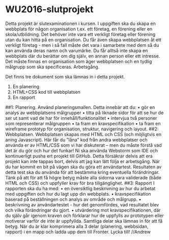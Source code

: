 # WU2016-slutprojekt
Detta projekt är slutexaminationen i kursen. I uppgiften ska du skapa en webbplats för någon organisation t.ex. ett företag, en förening eller en skola/utbildning. 
Det behöver inte vara ett verkligt företag eller förening utan du kan hitta på en organisation. Du får även skapa webbplatsen åt ett verkligt företag - men i så fall måste det vara i samarbete med dem så du kan använda deras namn och varumärke. Du får alltså inte skapa en webbplats där du berättar om dig själv, en annan person eller ett intresse. Det måste finnas en organisation som äger webbplatsen och en tydlig målgrupp som ska specificeras.
Arbetsgång.

Det finns tre dokument som ska lämnas in i detta projekt.
1.	En planering
2.	HTML+CSS kod till webbplatsen
3.	En rapport

##1: Planering.
Använd planeringsmallen. Detta innebär att du:
•	gör en analys av webbplatsens målgrupper
•	titta på liknade sidor för att se hur de ser ut samt vad de har för innehåll/funktionalitet
•	intervjua två personer som representerar målgruppen
•	ta fram en kravspecifikation
•	ta fram en wireframe prototyp för organisation, struktur, navigering och layout.
##2: Webbplatsen.
Webbplatsen skapas med HTML och CSS (och möjligtvis en aning Javascript).  Här får du ”låna” kod från andra webbplatser och använda er av HTML/CSS som vi har diskuterat – men du måste förstå vad det är du gör och hur det funkar!
Ni ska använda Webstorm som IDE och kontinuerligt pusha ert projekt till GitHub. Detta försäkrar delvis att era projekt kan inte tappas bort, delvis att jag kan lätt följa er arbetsgång.
När du har kommit en bit på vägen ska du göra ett användartest. Resultaten av detta test ska du använda för att bestämma kring eventuella förändringar.
Tänk på att för att få högre betyg måste alla sidorna vara validerade (både HTML och CSS) och uppfyller krav för bra tillgänglighet.
##3: Rapport
I rapporten ska du ha med:
•	en översiktlig beskrivning av hur du arbetat med uppgiften och hur du lagt upp din webbplats.
•	kravspecifikation baserad på beställningen och analys av område och målgrupp.
•	beskrivning av användartestet - hur det genomfördes, vad resultatet blev och vilka förändringar du gjort.
•	utvärdering mot kravspecifikationen, där du själv går igenom kraven och förklarar hur de uppfylls av prototypen eller motiverar varför de inte är uppfyllda.
Samtliga delar ska lämnas in för att få betyg. När du är klar komprimera alla 3 delar (planering, webbsidan, rapport) i en mapp och ladda upp dem till Fronter. 
Lycka till!
//Andrew


